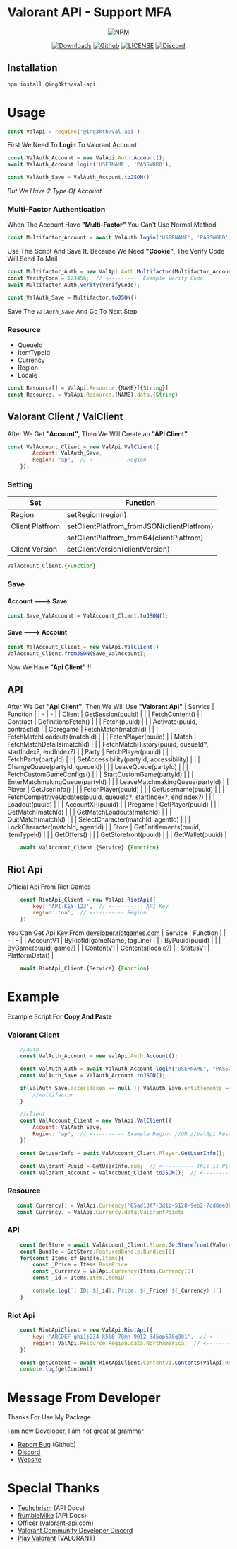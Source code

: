 # **Valorant API - Support MFA**

<div align="center">

   <a href="https://www.npmjs.com/package/@ing3kth/val-api"><img src="https://nodei.co/npm/@ing3kth/val-api.png" alt="NPM"/></a>

   <a href="https://www.npmjs.com/package/@ing3kth/val-api"><img src="https://badgen.net/npm/dt/@ing3kth/val-api?icon=npm" alt="Downloads"/></a>
   <a href="https://github.com/KTNG-3/val-api"><img src="https://badgen.net/badge/icon/github?icon=github&label" alt="Github"/></a>
   <a href="https://www.npmjs.com/package/@ing3kth/val-api"><img src="https://badgen.net/badge/license/ISC/blue" alt="LICENSE"/></a>
   <a href="https://discord.gg/pbyWbUYjyt"><img src="https://badgen.net/badge/icon/discord?icon=discord&label" alt="Discord"/></a>

</div>

## Installation

```bash
npm install @ing3kth/val-api
```

# Usage

```javascript
const ValApi = require('@ing3kth/val-api')
```

First We Need To **Login** To Valorant Account

```javascript
const ValAuth_Account = new ValApi.Auth.Account();
await ValAuth_Account.login('USERNAME', 'PASSWORD');

const ValAuth_Save = ValAuth_Account.toJSON()
```

*But We Have 2 Type Of Account*
### Multi-Factor Authentication
When The Account Have **"Multi-Factor"** You Can't Use Normal Method
```javascript
const Multifactor_Account = await ValAuth.login('USERNAME', 'PASSWORD');
```
Use This Script And Save It. Because We Need **"Cookie"**,
The Verify Code Will Send To Mail
```javascript
const Multifactor_Auth = new ValApi.Auth.Multifactor(Multifactor_Account);
const VerifyCode = 123456;  // <---------- Example Verify Code
await Multifactor_Auth.verify(VerifyCode);

const ValAuth_Save = Multifactor.toJSON()
```
Save The *`ValAuth_Save`* And Go To Next Step

### Resource
 
- QueueId
- ItemTypeId
- Currency
- Region
- Locale

```javascript
const Resource[] = ValApi.Resource.{NAME}[{String}]
const Resource. = ValApi.Resource.{NAME}.data.{String}
```

## Valorant Client / ValClient
After We Get **"Account"**, Then We Will Create an **"API Client"**

```javascript
const ValAccount_Client = new ValApi.ValClient({
        Account: ValAuth_Save,
        Region: "ap",  // <---------- Region
    });
```
### Setting
| Set | Function |
| - | - |
| Region | setRegion(region) |
| Client Platfrom | setClientPlatfrom_fromJSON(clientPlatfrom) |
|  | setClientPlatfrom_from64(clientPlatfrom) |
| Client Version | setClientVersion(clientVersion) |

```javascript
ValAccount_Client.{Function}
```

### Save
#### Account  --->  Save
```javascript
const Save_ValAccount = ValAccount_Client.toJSON();
```
#### Save  --->  Account
```javascript
const ValAccount_Client = new ValApi.ValClient()
ValAccount_Client.fromJSON(Save_ValAccount);
```
Now We Have **"Api Client"** !!
## API
After We Get **"Api Client"**, Then We Will Use **"Valorant Api"**
| Service | Function |
| - | - |
| Client | GetSession(puuid) |
|  | FetchContent() |
| Contract | DefinitionsFetch() |
|  | Fetch(puuid) |
|  | Activate(puuid, contractId) |
| Coregame | FetchMatch(matchId) |
|  | FetchMatchLoadouts(matchId) |
|  | FetchPlayer(puuid) |
| Match | FetchMatchDetails(matchId) |
|  | FetchMatchHistory(puuid, queueId?, startIndex?, endIndex?) |
| Party | FetchPlayer(puuid) |
|  | FetchParty(partyId) |
|  | SetAccessibility(partyId, accessibility) |
|  | ChangeQueue(partyId, queueId) |
|  | LeaveQueue(partyId) |
|  | FetchCustomGameConfigs() |
|  | StartCustomGame(partyId) |
|  | EnterMatchmakingQueue(partyId) |
|  | LeaveMatchmakingQueue(partyId) |
| Player | GetUserInfo() |
|  | FetchPlayer(puuid) |
|  | GetUsername(puuid) |
|  | FetchCompetitiveUpdates(puuid, queueId?, startIndex?, endIndex?) |
|  | Loadout(puuid) |
|  | AccountXP(puuid) |
| Pregame | GetPlayer(puuid) |
|  | GetMatch(matchId) |
|  | GetMatchLoadouts(matchId) |
|  | QuitMatch(matchId) |
|  | SelectCharacter(matchId, agentId) |
|  | LockCharacter(matchId, agentId) |
| Store | GetEntitlements(puuid, itemTypeId) |
|  | GetOffers() |
|  | GetStorefront(puuid) |
|  | GetWallet(puuid) |


```javascript
    await ValAccount_Client.{Service}.{Function}
```

## Riot Api
Official Api From Riot Games
```javascript
    const RiotApi_Client = new ValApi.RiotApi({
        key: 'API-KEY-123',  // <---------- API Key
        region: 'na',  // <---------- Region
    })
```
You Can Get Api Key From [developer.riotgames.com](https://developer.riotgames.com/)
| Service | Function |
| - | - |
| AccountV1 | ByRiotId(gameName, tagLine) |
|  | ByPuuid(puuid) |
|  | ByGame(puuid, game?) |
| ContentV1 | Contents(locale?) |
| StatusV1 | PlatformData() |

```javascript
    await RiotApi_Client.{Service}.{Function}
```

# Example
Example Script For **Copy And Paste**
### Valorant Client
```javascript
    //auth
    const ValAuth_Account = new ValApi.Auth.Account();

    const ValAuth_Auth = await ValAuth_Account.login("USERNAME", "PASSWORD")
    const ValAuth_Save = ValAuth_Account.toJSON();

    if(ValAuth_Save.accessToken == null || ValAuth_Save.entitlements == null) {
        //multifactor
    }

    //client
    const ValAccount_Client = new ValApi.ValClient({
        Account: ValAuth_Save,
        Region: "ap",  // <---------- Example Region //OR //ValApi.Resource.Region.data.AsiaPacific
    });

    const GetUserInfo = await ValAccount_Client.Player.GetUserInfo();

    const Valorant_Puuid = GetUserInfo.sub;  // <---------- This is Player UUID
    const Valorant_Account = ValAccount_Client.toJSON();  // <---------- This is Valorant Account
```
### Resource
```javascript
   const Currency[] = ValApi.Currency['85ad13f7-3d1b-5128-9eb2-7cd8ee0b5741']
   const Currency. = ValApi.Currency.data.ValorantPoints
```
### API
```javascript
    const GetStore = await ValAccount_Client.Store.GetStorefront(Valorant_Puuid);
    const Bundle = GetStore.FeaturedBundle.Bundles[0]
    for(const Items of Bundle.Items){
        const _Price = Items.BasePrice
        const _Currency = ValApi.Currency[Items.CurrencyID]
        const _id = Items.Item.ItemID

        console.log(`[ ID: ${_id}, Price: ${_Price} ${_Currency} ]`)
    }
```
### Riot Api
```javascript
    const RiotApiClient = new ValApi.RiotApi({
        key: 'ABCDEF-ghi1j234-k5l6-78mn-9012-345op678q901',  // <---------- Example API Key
        region: ValApi.Resource.Region.data.NorthAmerica,  // <---------- Example Region
    })

    const getContent = await RiotApiClient.ContentV1.Contents(ValApi.Resource.Locale.data.Japanese_Japan)
    console.log(getContent)
```

# Message From Developer

Thanks For Use My Package.

I am new Developer, I am not great at grammar

- [Report Bug](https://github.com/KTNG-3/val-api/issues) (Github)
- [Discord](https://discord.gg/pbyWbUYjyt)
- [Website](https://ingkth.wordpress.com/)

# Special Thanks

- [Techchrism](https://github.com/techchrism/valorant-api-docs) (API Docs)
- [RumbleMike](https://github.com/RumbleMike/ValorantClientAPI) (API Docs)
- [Officer](https://valorant-api.com/) (valorant-api.com)
- [Valorant Community Developer Discord](https://discord.gg/sCgvpXJfEE)
- [Play Valorant](https://playvalorant.com/) (VALORANT)